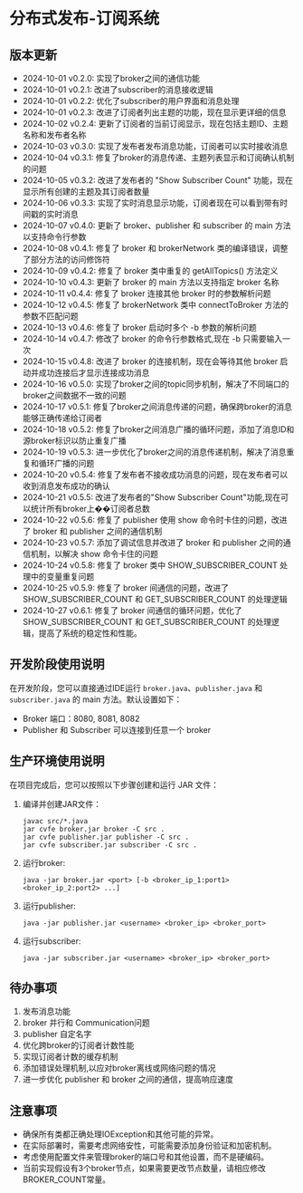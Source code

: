 # 分布式发布-订阅系统

## 版本更新

- 2024-10-01 v0.2.0: 实现了broker之间的通信功能
- 2024-10-01 v0.2.1: 改进了subscriber的消息接收逻辑
- 2024-10-01 v0.2.2: 优化了subscriber的用户界面和消息处理
- 2024-10-01 v0.2.3: 改进了订阅者列出主题的功能，现在显示更详细的信息
- 2024-10-02 v0.2.4: 更新了订阅者的当前订阅显示，现在包括主题ID、主题名称和发布者名称
- 2024-10-03 v0.3.0: 实现了发布者发布消息功能，订阅者可以实时接收消息
- 2024-10-04 v0.3.1: 修复了broker的消息传递、主题列表显示和订阅确认机制的问题
- 2024-10-05 v0.3.2: 改进了发布者的 "Show Subscriber Count" 功能，现在显示所有创建的主题及其订阅者数量
- 2024-10-06 v0.3.3: 实现了实时消息显示功能，订阅者现在可以看到带有时间戳的实时消息
- 2024-10-07 v0.4.0: 更新了 broker、publisher 和 subscriber 的 main 方法以支持命令行参数
- 2024-10-08 v0.4.1: 修复了 broker 和 brokerNetwork 类的编译错误，调整了部分方法的访问修饰符
- 2024-10-09 v0.4.2: 修复了 broker 类中重复的 getAllTopics() 方法定义
- 2024-10-10 v0.4.3: 更新了 broker 的 main 方法以支持指定 broker 名称
- 2024-10-11 v0.4.4: 修复了 broker 连接其他 broker 时的参数解析问题
- 2024-10-12 v0.4.5: 修复了 brokerNetwork 类中 connectToBroker 方法的参数不匹配问题
- 2024-10-13 v0.4.6: 修复了 broker 启动时多个 -b 参数的解析问题
- 2024-10-14 v0.4.7: 修改了 broker 的命令行参数格式,现在 -b 只需要输入一次
- 2024-10-15 v0.4.8: 改进了 broker 的连接机制，现在会等待其他 broker 启动并成功连接后才显示连接成功消息
- 2024-10-16 v0.5.0: 实现了broker之间的topic同步机制，解决了不同端口的broker之间数据不一致的问题
- 2024-10-17 v0.5.1: 修复了broker之间消息传递的问题，确保跨broker的消息能够正确传递给订阅者
- 2024-10-18 v0.5.2: 修复了broker之间消息广播的循环问题，添加了消息ID和源broker标识以防止重复广播
- 2024-10-19 v0.5.3: 进一步优化了broker之间的消息传递机制，解决了消息重复和循环广播的问题
- 2024-10-20 v0.5.4: 修复了发布者不接收成功消息的问题，现在发布者可以收到消息发布成功的确认
- 2024-10-21 v0.5.5: 改进了发布者的"Show Subscriber Count"功能,现在可以统计所有broker上��订阅者总数
- 2024-10-22 v0.5.6: 修复了 publisher 使用 show 命令时卡住的问题，改进了 broker 和 publisher 之间的通信机制
- 2024-10-23 v0.5.7: 添加了调试信息并改进了 broker 和 publisher 之间的通信机制，以解决 show 命令卡住的问题
- 2024-10-24 v0.5.8: 修复了 broker 类中 SHOW_SUBSCRIBER_COUNT 处理中的变量重复问题
- 2024-10-25 v0.5.9: 修复了 broker 间通信的问题，改进了 SHOW_SUBSCRIBER_COUNT 和 GET_SUBSCRIBER_COUNT 的处理逻辑
- 2024-10-27 v0.6.1: 修复了 broker 间通信的循环问题，优化了 SHOW_SUBSCRIBER_COUNT 和 GET_SUBSCRIBER_COUNT 的处理逻辑，提高了系统的稳定性和性能。

## 开发阶段使用说明

在开发阶段，您可以直接通过IDE运行 `broker.java`、`publisher.java` 和 `subscriber.java` 的 main 方法。默认设置如下：

- Broker 端口：8080, 8081, 8082
- Publisher 和 Subscriber 可以连接到任意一个 broker

## 生产环境使用说明

在项目完成后，您可以按照以下步骤创建和运行 JAR 文件：

1. 编译并创建JAR文件：
   ```
   javac src/*.java
   jar cvfe broker.jar broker -C src .
   jar cvfe publisher.jar publisher -C src .
   jar cvfe subscriber.jar subscriber -C src .
   ```

2. 运行broker:
   ```
   java -jar broker.jar <port> [-b <broker_ip_1:port1> <broker_ip_2:port2> ...]
   ```

3. 运行publisher:
   ```
   java -jar publisher.jar <username> <broker_ip> <broker_port>
   ```

4. 运行subscriber:
   ```
   java -jar subscriber.jar <username> <broker_ip> <broker_port>
   ```

## 待办事项

1. 发布消息功能
2. broker 并行和 Communication问题
3. publisher 自定名字
1. 优化跨broker的订阅者计数性能
2. 实现订阅者计数的缓存机制
3. 添加错误处理机制,以应对broker离线或网络问题的情况
4. 进一步优化 publisher 和 broker 之间的通信，提高响应速度

## 注意事项

- 确保所有类都正确处理IOException和其他可能的异常。
- 在实际部署时，需要考虑网络安性，可能需要添加身份验证和加密机制。
- 考虑使用配置文件来管理broker的端口号和其他设置，而不是硬编码。
- 当前实现假设有3个broker节点，如果需要更改节点数量，请相应修改BROKER_COUNT常量。